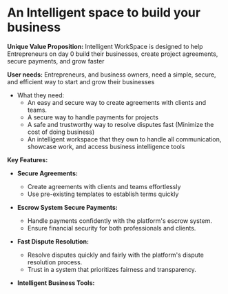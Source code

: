 # An Intelligent space to build your business

**Unique Value Proposition:**
Intelligent WorkSpace is designed to help Entrepreneurs on day 0 build their businesses, create project agreements, secure payments, and grow faster<br>

**User needs:**
Entrepreneurs, and business owners,  need a simple, secure, and efficient way to start and grow their businesses<br>

* What they need:
    * An easy and secure way to create agreements with clients and teams.
    * A secure way to handle payments for projects
    * A safe and trustworthy way to resolve disputes fast (Minimize the cost of doing business)
    * An intelligent workspace that they own to handle all communication, showcase work, and access business intelligence tools

**Key Features:**

*    **Secure Agreements:**
      * Create agreements with clients and teams effortlessly
      * Use pre-existing templates to establish terms quickly
*    **Escrow System Secure Payments:**
      * Handle payments confidently with the platform's escrow system.
      * Ensure financial security for both professionals and clients.

*    **Fast Dispute Resolution:**
      * Resolve disputes quickly and fairly with the platform's dispute resolution process.
      * Trust in a system that prioritizes fairness and transparency.
 
*    **Intelligent Business Tools:**

